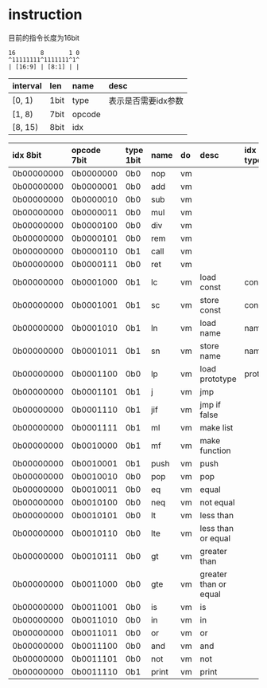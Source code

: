 # instruction

目前的指令长度为16bit


```
16       8       1 0
^11111111^1111111^1^
| [16:9] | [8:1] | |
```




|interval | len | name | desc |
|:--------|:----|:-----|:-----|
|[0, 1)   |1bit |type  | 表示是否需要idx参数
|[1, 8)   |7bit |opcode|
|[8, 15)  |8bit |idx   |






idx 8bit |opcode 7bit|type 1bit|name|do|desc|idx type
:----|:----|:----|:----|:----|:----|:----
0b00000000|0b0000000|0b0|nop|vm||
0b00000000|0b0000001|0b0|add|vm||
0b00000000|0b0000010|0b0|sub|vm||
0b00000000|0b0000011|0b0|mul|vm||
0b00000000|0b0000100|0b0|div|vm||
0b00000000|0b0000101|0b0|rem|vm||
0b00000000|0b0000110|0b1|call|vm||
0b00000000|0b0000111|0b0|ret|vm||
0b00000000|0b0001000|0b1|lc|vm|load const|const
0b00000000|0b0001001|0b1|sc|vm|store const|const
0b00000000|0b0001010|0b1|ln|vm|load name|name
0b00000000|0b0001011|0b1|sn|vm|store name|name
0b00000000|0b0001100|0b0|lp|vm|load prototype|proto
0b00000000|0b0001101|0b1|j|vm|jmp|
0b00000000|0b0001110|0b1|jif|vm|jmp if false|
0b00000000|0b0001111|0b1|ml|vm|make list|
0b00000000|0b0010000|0b1|mf|vm|make function|
0b00000000|0b0010001|0b1|push|vm|push|
0b00000000|0b0010010|0b0|pop|vm|pop|
0b00000000|0b0010011|0b0|eq|vm|equal|
0b00000000|0b0010100|0b0|neq|vm|not equal|
0b00000000|0b0010101|0b0|lt|vm|less than|
0b00000000|0b0010110|0b0|lte|vm|less than or equal|
0b00000000|0b0010111|0b0|gt|vm|greater than|
0b00000000|0b0011000|0b0|gte|vm|greater than or equal|
0b00000000|0b0011001|0b0|is|vm|is|
0b00000000|0b0011010|0b0|in|vm|in|
0b00000000|0b0011011|0b0|or|vm|or|
0b00000000|0b0011100|0b0|and|vm|and|
0b00000000|0b0011101|0b0|not|vm|not|
0b00000000|0b0011110|0b1|print|vm|print|
